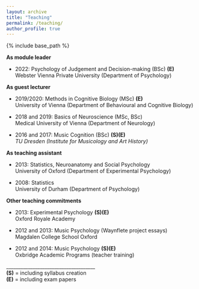 ```yaml
---
layout: archive
title: "Teaching"
permalink: /teaching/
author_profile: true
---
```



{% include base_path %}

**As module leader**

* 2022: Psychology of Judgement and Decision-making (BSc)  **(E)** \
  Webster Vienna Private University (Department of Psychology)

**As guest lecturer**

* 2019/2020: Methods in Cognitive Biology (MSc)  **(E)** \
  University of Vienna (Department of Behavioural and Cognitive Biology)
	
* 2018 and 2019: Basics of Neuroscience (MSc, BSc)\
  Medical University of Vienna (Department of Neurology)

* 2016 and 2017: Music Cognition (BSc)  **(S)(E)** \
  *TU Dresden (Institute for Musicology and Art History)* 

**As teaching assistant**
* 2013: Statistics, Neuroanatomy and Social Psychology\
  University of Oxford (Department of Experimental Psychology)

* 2008: Statistics\
  University of Durham (Department of Psychology)
	
**Other teaching commitments**
* 2013: Experimental Psychology   **(S)(E)** \
Oxford Royale Academy

* 2012 and 2013: Music Psychology (Waynflete project essays)\
Magdalen College School Oxford

* 2012 and 2014: Music Psychology   **(S)(E)** \
Oxbridge Academic Programs (teacher training)


_____________________________________ \
**(S)** = including syllabus creation \
**(E)** = including exam papers
